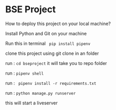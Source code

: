 # BSE Project

How to deploy this project on your local machine?

Install Python and Git on your machine

Run this in terminal
``` pip install pipenv```

clone this project using git clone in an folder


run :
```cd bseproject``` it will take you to repo folder

run : ```pipenv shell```

run : 
``` pipenv install -r requirements.txt```

run :
```python manage.py runserver```

this will start a liveserver

